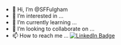 - 👋 Hi, I’m @SFFulgham
- 👀 I’m interested in ...
- 🌱 I’m currently learning ...
- 💞️ I’m looking to collaborate on ...
- 📫 How to reach me ...
[![LinkedIn Badge](https://img.shields.io/badge/LinkedIn-Profile-informational?style=flat&logo=linkedin&logoColor=white&color=0D76A8)](https://www.linkedin.com/in/braydon-coyer/)

<!---
SFFulgham/SFFulgham is a ✨ special ✨ repository because its `README.md` (this file) appears on your GitHub profile.
You can click the Preview link to take a look at your changes.
--->
